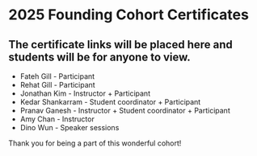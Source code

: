 # 2025 Founding Cohort Certificates 
## The certificate links will be placed here and students will be for anyone to view. 

* Fateh Gill - Participant
* Rehat Gill - Participant
* Jonathan Kim - Instructor + Participant
* Kedar Shankarram - Student coordinator + Participant
* Pranav Ganesh - Instructor + Student coordinator + Participant
* Amy Chan - Instructor
* Dino Wun - Speaker sessions

Thank you for being a part of this wonderful cohort!